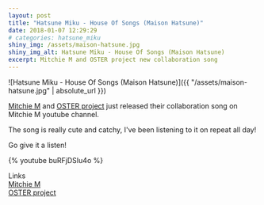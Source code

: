 ```yaml
---
layout: post
title: "Hatsune Miku - House Of Songs (Maison Hatsune)"
date: 2018-01-07 12:29:29
# categories: hatsune_miku
shiny_img: /assets/maison-hatsune.jpg
shiny_img_alt: Hatsune Miku - House Of Songs (Maison Hatsune)
excerpt: Mitchie M and OSTER project new collaboration song
---
```


![Hatsune Miku - House Of Songs (Maison Hatsune)]({{ "/assets/maison-hatsune.jpg" | absolute_url }})

[Mitchie M] and [OSTER project] just released their collaboration song on Mitchie M youtube channel.

The song is really cute and catchy, I've been listening to it on repeat all day!

Go give it a listen!

{% youtube buRFjDSIu4o %}

Links  
[Mitchie M](http://mitchie-m.com/)  
[OSTER project](http://fuwafuwacinnamon.sakura.ne.jp/)

[Mitchie M]: http://mitchie-m.com/
[OSTER project]: http://fuwafuwacinnamon.sakura.ne.jp/
